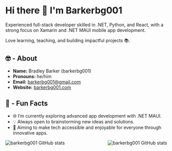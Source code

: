 # Hi there 👋 I'm Barkerbg001

Experienced full-stack developer skilled in .NET, Python, and React, with a strong focus on Xamarin and .NET MAUI mobile app development.

Love learning, teaching, and building impactful projects 📚.

## 🤓 - About

- **Name:** Bradley Barker (barkerbg001)
- **Pronouns:** he/him
- **Email:** barkerbg001@gmail.com
- **Website:** [barkerbg001.com](https://barkerbg001.com)

## 🎨 - Fun Facts

- 🌐 I’m currently exploring advanced app development with .NET MAUI.
- 💡 Always open to brainstorming new ideas and solutions.
- 🚀 Aiming to make tech accessible and enjoyable for everyone through innovative apps.

<div>
  <a href="#">
    <img src="https://github-readme-stats.vercel.app/api?username=barkerbg001&show_icons=true&count_private=true" alt="barkerbg001 GitHub stats" align="right" />
  </a>
  <a href="#">
    <img src="https://github-readme-stats.vercel.app/api/top-langs/?username=barkerbg001&layout=compact&theme=tokyonight&count_private=true" alt="barkerbg001 GitHub stats" align="left"/>
  </a>
</div>

<!--
**barkerbg001/barkerbg001** is a ✨ _special_ ✨ repository because its `README.md` (this file) appears on your GitHub profile.

Here are some ideas to get you started:

- 🔝 I’m currently working on ...
- 🌱 I’m currently learning ...
- 👯‍♂️ I’m looking to collaborate on ...
- 🤔 I’m looking for help with ...
- 💬 Ask me about ...
- 📧 How to reach me: ...
- ☺️ Pronouns: ...
- ⚡ Fun fact: ...
-->


